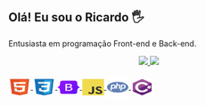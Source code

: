 ## Olá! Eu sou o Ricardo 🖐️
Entusiasta em programação Front-end e Back-end.

<div align="center">
  <a href="https://github.com/RicoVieira">
  <img height="180em" src="https://github-readme-stats.vercel.app/api?username=RicoVieira&show_icons=true&theme=dark&include_all_commits=true&count_private=true"/>
  <img height="180em" src="https://github-readme-stats.vercel.app/api/top-langs/?username=RicoVieira&layout=compact&langs_count=7&theme=dark"/>
</div>
<div style="display: inline_block"><br>
  <img align="center" alt="HTML5" height="30" width="40" src="https://github.com/devicons/devicon/blob/master/icons/html5/html5-original.svg">
  <img align="center" alt="CSS" height="30" width="40" src="https://github.com/devicons/devicon/blob/master/icons/css3/css3-original.svg">
  <img align="center" alt="CSS" height="30" width="40" src="https://github.com/devicons/devicon/blob/master/icons/bootstrap/bootstrap-original.svg">
  <img align="center" alt="JS" height="30" width="40" src="https://github.com/devicons/devicon/blob/master/icons/javascript/javascript-original.svg">
  <img align="center" alt="PHP" height="40" width="40" src="https://github.com/devicons/devicon/blob/master/icons/php/php-plain.svg">
  <img align="center" alt="CSharp" height="30" width="40" src="https://github.com/devicons/devicon/blob/master/icons/csharp/csharp-original.svg">
</div>
